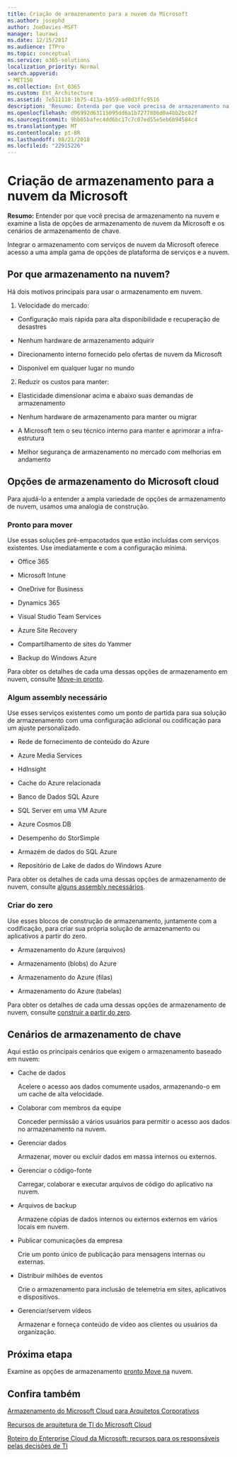 ```yaml
---
title: Criação de armazenamento para a nuvem da Microsoft
ms.author: josephd
author: JoeDavies-MSFT
manager: laurawi
ms.date: 12/15/2017
ms.audience: ITPro
ms.topic: conceptual
ms.service: o365-solutions
localization_priority: Normal
search.appverid:
- MET150
ms.collection: Ent_O365
ms.custom: Ent_Architecture
ms.assetid: 7e511118-1b75-413a-b959-ad0d3ffc9516
description: 'Resumo: Entenda por que você precisa de armazenamento na nuvem e examine a lista de opções de armazenamento de nuvem da Microsoft e os cenários de armazenamento de chave.'
ms.openlocfilehash: d96992d63115095dd6a1b7277886d0a4bb2bc02f
ms.sourcegitcommit: 9bb65bafec4dd6bc17c7c07ed55e5eb6b94584c4
ms.translationtype: MT
ms.contentlocale: pt-BR
ms.lasthandoff: 08/21/2018
ms.locfileid: "22915226"
---
```

# <a name="designing-storage-for-the-microsoft-cloud"></a>Criação de armazenamento para a nuvem da Microsoft

 **Resumo:** Entender por que você precisa de armazenamento na nuvem e examine a lista de opções de armazenamento de nuvem da Microsoft e os cenários de armazenamento de chave.
  
Integrar o armazenamento com serviços de nuvem da Microsoft oferece acesso a uma ampla gama de opções de plataforma de serviços e a nuvem.
  
## <a name="why-cloud-storage"></a>Por que armazenamento na nuvem?

Há dois motivos principais para usar o armazenamento em nuvem.
  
1. Velocidade do mercado:
    
  - Configuração mais rápida para alta disponibilidade e recuperação de desastres
    
  - Nenhum hardware de armazenamento adquirir
    
  - Direcionamento interno fornecido pelo ofertas de nuvem da Microsoft
    
  - Disponível em qualquer lugar no mundo
    
2. Reduzir os custos para manter:
    
  - Elasticidade dimensionar acima e abaixo suas demandas de armazenamento
    
  - Nenhum hardware de armazenamento para manter ou migrar
    
  - A Microsoft tem o seu técnico interno para manter e aprimorar a infra-estrutura
    
  - Melhor segurança de armazenamento no mercado com melhorias em andamento
    
## <a name="microsoft-cloud-storage-options"></a>Opções de armazenamento do Microsoft cloud

Para ajudá-lo a entender a ampla variedade de opções de armazenamento de nuvem, usamos uma analogia de construção.
  
### <a name="move-in-ready"></a>Pronto para mover

Use essas soluções pré-empacotados que estão incluídas com serviços existentes. Use imediatamente e com a configuração mínima.
  
- Office 365
    
- Microsoft Intune
    
- OneDrive for Business
    
- Dynamics 365
    
- Visual Studio Team Services
    
- Azure Site Recovery
    
- Compartilhamento de sites do Yammer
    
- Backup do Windows Azure
    
Para obter os detalhes de cada uma dessas opções de armazenamento em nuvem, consulte [Move-in pronto](move-in-ready.md).
  
### <a name="some-assembly-required"></a>Algum assembly necessário

Use esses serviços existentes como um ponto de partida para sua solução de armazenamento com uma configuração adicional ou codificação para um ajuste personalizado.
  
- Rede de fornecimento de conteúdo do Azure
    
- Azure Media Services
    
- HdInsight
    
- Cache do Azure relacionada
    
- Banco de Dados SQL Azure
    
- SQL Server em uma VM Azure
    
- Azure Cosmos DB
    
- Desempenho do StorSimple
    
- Armazém de dados do SQL Azure
    
- Repositório de Lake de dados do Windows Azure
    
Para obter os detalhes de cada uma dessas opções de armazenamento de nuvem, consulte [alguns assembly necessários](some-assembly-required.md).
  
### <a name="build-from-the-ground-up"></a>Criar do zero

Use esses blocos de construção de armazenamento, juntamente com a codificação, para criar sua própria solução de armazenamento ou aplicativos a partir do zero.
  
- Armazenamento do Azure (arquivos)
    
- Armazenamento (blobs) do Azure
    
- Armazenamento do Azure (filas)
    
- Armazenamento do Azure (tabelas)
    
Para obter os detalhes de cada uma dessas opções de armazenamento de nuvem, consulte [construir a partir do zero](build-from-the-ground-up.md).
  
## <a name="key-storage-scenarios"></a>Cenários de armazenamento de chave

Aqui estão os principais cenários que exigem o armazenamento baseado em nuvem:
  
- Cache de dados
    
    Acelere o acesso aos dados comumente usados, armazenando-o em um cache de alta velocidade.
    
- Colaborar com membros da equipe
    
    Conceder permissão a vários usuários para permitir o acesso aos dados no armazenamento na nuvem.
    
- Gerenciar dados
    
    Armazenar, mover ou excluir dados em massa internos ou externos.
    
- Gerenciar o código-fonte
    
    Carregar, colaborar e executar arquivos de código do aplicativo na nuvem.
    
- Arquivos de backup
    
    Armazene cópias de dados internos ou externos externos em vários locais em nuvem.
    
- Publicar comunicações da empresa
    
    Crie um ponto único de publicação para mensagens internas ou externas.
    
- Distribuir milhões de eventos
    
    Crie o armazenamento para inclusão de telemetria em sites, aplicativos e dispositivos.
    
- Gerenciar/servem vídeos
    
    Armazenar e forneça conteúdo de vídeo aos clientes ou usuários da organização.
    
## <a name="next-step"></a>Próxima etapa

Examine as opções de armazenamento [pronto Move na](move-in-ready.md) nuvem.
  
## <a name="see-also"></a>Confira também

[Armazenamento do Microsoft Cloud para Arquitetos Corporativos](microsoft-cloud-storage-for-enterprise-architects.md)
  
[Recursos de arquitetura de TI do Microsoft Cloud](microsoft-cloud-it-architecture-resources.md)

[Roteiro do Enterprise Cloud da Microsoft: recursos para os responsáveis pelas decisões de TI](https://sway.com/FJ2xsyWtkJc2taRD)


